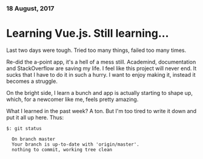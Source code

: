 ### 18 August, 2017
# Learning Vue.js. Still learning...

Last two days were tough. Tried too many things, failed too many times.

  Re-did the a-point app, it's a hell of a mess still. Academind, documentation and StackOverflow are saving my life. I feel like this project will never end. It sucks that I have to do it in such a hurry. I want to enjoy making it, instead it becomes a struggle.

On the bright side, I learn a bunch and app is actually starting to shape up, which, for a newcomer like me, feels pretty amazing.

What I learned in the past week? A ton. But I'm too tired to write it down and put it all up here. Thus:
```
$: git status

  On branch master
  Your branch is up-to-date with 'origin/master'.
  nothing to commit, working tree clean
 
```
